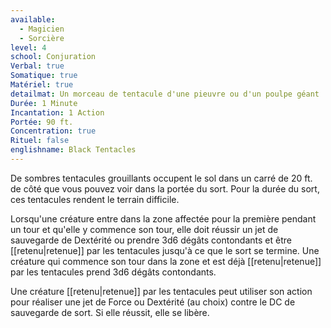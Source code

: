 ```yaml
---
available:
  - Magicien
  - Sorcière
level: 4
school: Conjuration
Verbal: true
Somatique: true
Matériel: true
detailmat: Un morceau de tentacule d'une pieuvre ou d'un poulpe géant
Durée: 1 Minute
Incantation: 1 Action
Portée: 90 ft.
Concentration: true
Rituel: false
englishname: Black Tentacles
---
```

De sombres tentacules grouillants occupent le sol dans un carré de 20 ft. de côté que vous pouvez voir dans la portée du sort. Pour la durée du sort, ces tentacules rendent le terrain difficile.

Lorsqu'une créature entre dans la zone affectée pour la première pendant un tour et qu'elle y commence son tour, elle doit réussir un jet de sauvegarde de Dextérité ou prendre 3d6 dégâts contondants et être [[retenu|retenue]] par les tentacules jusqu'à ce que le sort se termine. Une créature qui commence son tour dans la zone et est déjà [[retenu|retenue]] par les tentacules prend 3d6 dégâts contondants.

Une créature [[retenu|retenue]] par les tentacules peut utiliser son action pour réaliser une jet de Force ou Dextérité (au choix) contre le DC de sauvegarde de sort. Si elle réussit, elle se libère.


